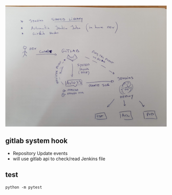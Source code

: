 ![Design of auto jenkins jobs](images/design.jpg)

## gitlab system hook
- Repository Update events
- will use gitlab api to check/read Jenkins file

## test
```
python -m pytest
```
